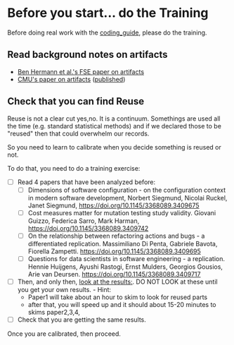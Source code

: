 # Before you start... do the Training

Before doing real work with the [coding_guide](coding_guide.md), please do the training.

## Read background notes on artifacts

- [Ben Hermann et al.'s FSE paper on artifacts](https://dl.acm.org/doi/10.1145/3368089.3409767)
- [CMU's  paper on artifacts](https://arxiv.org/pdf/2008.01046.pdf) ([published](https://link.springer.com/article/10.1007/s10664-021-09973-5))

## Check that you can find Reuse

Reuse is not a clear cut yes,no. It is a continuum. Somethings are used all the time (e.g. standard statistical methods) and if we declared those to  be "reused" then that could overwhelm our records.

So you need to learn to calibrate when you decide something is reused or not.

To do that, you need to do a training exercise:
- [ ] Read 4 papers that have been analyzed before:
	- [ ] Dimensions of software configuration - on the configuration context in modern software development, Norbert Siegmund, Nicolai Ruckel, Janet Siegmund, https://doi.org/10.1145/3368089.3409675
	- [ ] Cost measures matter for mutation testing study validity. Giovani Guizzo, Federica Sarro, Mark Harman, https://doi.org/10.1145/3368089.3409742
	- [ ] On the relationship between refactoring actions and bugs - a differentiated replication. Massimiliano Di Penta, Gabriele Bavota, Fiorella Zampetti. https://doi.org/10.1145/3368089.3409695
	- [ ] Questions for data scientists in software engineering - a replication. Hennie Huijgens, Ayushi Rastogi, Ernst Mulders, Georgios Gousios, Arie van Deursen. https://doi.org/10.1145/3368089.3409717
- [ ] Then, and only then, [look at the results:](results-sample.csv). DO NOT LOOK at these until you get your own results.
	  - Hint:
     - Paper1 will take about an hour to skim to look for reused parts
     - after that, you will speed up and it should about 15-20 minutes to skims paper2,3,4,
- [ ] Check that you are getting the same results.

Once you are calibrated, then proceed.
